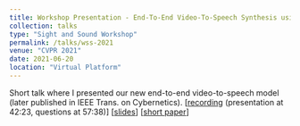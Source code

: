 ```yaml
---
title: Workshop Presentation - End-To-End Video-To-Speech Synthesis using Generative Adversarial Networks with Multiple Critics
collection: talks
type: "Sight and Sound Workshop"
permalink: /talks/wss-2021
venue: "CVPR 2021"
date: 2021-06-20
location: "Virtual Platform"
---
```


Short talk where I presented our new end-to-end video-to-speech model (later published in IEEE Trans. on Cybernetics). [[recording](https://youtu.be/IEFuj7WGO-c?t=2543) (presentation at 42:23, questions at 57:38)] [[slides](https://docs.google.com/presentation/d/1DUBPAfDXW952nFAgHC5x8jS8NBSY9Rhu4bgM8UfswzQ/edit?usp=share_link)] [[short paper](http://sightsound.org/papers/2021/Rodrigo_Schonburg_Carrillo_de_Mira_End-To-End_Video-To-Speech_Synthesis_using_Generative_Adversarial_Networks_with_Multiple_Critics.pdf)]

